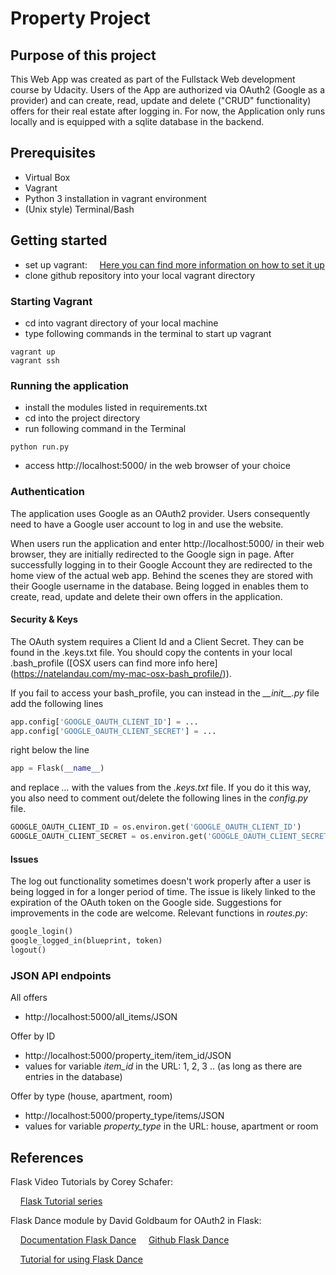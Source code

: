 # Property Project

## Purpose of this project

This Web App was created as part of the Fullstack Web development course by Udacity. Users of the App 
are authorized via OAuth2 (Google as a provider) and can create, read, update and delete ("CRUD" functionality)
offers for their real estate after logging in. For now, the Application only runs locally and is equipped 
with a sqlite database in the backend.

## Prerequisites
* Virtual Box 
* Vagrant
* Python 3 installation in vagrant environment
* (Unix style) Terminal/Bash

## Getting started

[comment]: <> (Verlinkung?)
* set up vagrant: 
&nbsp;&nbsp;&nbsp;&nbsp;[Here you can find more information on how to set it up](https://medium.com/@JohnFoderaro/how-to-set-up-a-local-linux-environment-with-vagrant-163f0ba4da77)
* clone github repository into your local vagrant directory

### Starting Vagrant

* cd into vagrant directory of your local machine
* type following commands in the terminal to start up vagrant

```console
vagrant up
vagrant ssh
```

### Running the application
    
[comment]: <> (Python version?)

* install the modules listed in requirements.txt
* cd into the project directory
* run following command in the Terminal

```console
python run.py
```

* access http://localhost:5000/ in the web browser of your choice

### Authentication

The application uses Google as an OAuth2 provider. Users consequently need to have a Google user 
account to log in and use the website. 

When users run the application and enter http://localhost:5000/ 
in their web browser, they are initially redirected to the Google sign in page. 
After successfully logging in to their Google Account they are redirected to the home view 
of the actual web app. Behind the scenes they are stored with their Google username in the database. 
Being logged in enables them to create, read, update and delete their own 
offers in the application.

####  Security & Keys

The OAuth system requires a Client Id and a Client Secret. They can be found in the .keys.txt file.
You should copy the contents in your local .bash_profile ([OSX users can find more info here]
(https://natelandau.com/my-mac-osx-bash_profile/)).

If you fail to access your bash_profile, you can instead in the *\_\_init\_\_.py* file add the following lines 

```python
app.config['GOOGLE_OAUTH_CLIENT_ID'] = ...
app.config['GOOGLE_OAUTH_CLIENT_SECRET'] = ...
```

right below the line

```python
app = Flask(__name__)
```

and replace *...* with the values from the *.keys.txt* file. If you do it this way, you also need to 
comment out/delete the following lines in the *config.py* file.

```python
GOOGLE_OAUTH_CLIENT_ID = os.environ.get('GOOGLE_OAUTH_CLIENT_ID')
GOOGLE_OAUTH_CLIENT_SECRET = os.environ.get('GOOGLE_OAUTH_CLIENT_SECRET') 
```

#### Issues

The log out functionality sometimes doesn't work properly after a user is being logged in for a 
longer period of time. The issue is likely linked to the expiration of the OAuth token on the Google 
side. Suggestions for improvements in the code are welcome. Relevant functions in *routes.py*: 

```python
google_login()
google_logged_in(blueprint, token)
logout()
```

### JSON API endpoints

All offers

* http://localhost:5000/all_items/JSON

Offer by ID

* http://localhost:5000/property_item/item_id/JSON
* values for variable *item_id* in the URL: 1, 2, 3 .. (as long as there are entries in the database)

Offer by type (house, apartment, room)

* http://localhost:5000/property_type/items/JSON
* values for variable *property_type* in the URL: house, apartment or room



## References

Flask Video Tutorials by Corey Schafer:

&nbsp;&nbsp;&nbsp;&nbsp;[Flask Tutorial series](https://www.youtube.com/watch?v=MwZwr5Tvyxo&list=PL-osiE80TeTs4UjLw5MM6OjgkjFeUxCYH)

Flask Dance module by David Goldbaum for OAuth2 in Flask:

&nbsp;&nbsp;&nbsp;&nbsp;[Documentation Flask Dance](https://flask-dance.readthedocs.io/en/latest/)
&nbsp;&nbsp;&nbsp;&nbsp;[Github Flask Dance](https://github.com/singingwolfboy/flask-dance)

&nbsp;&nbsp;&nbsp;&nbsp;[Tutorial for using Flask Dance](https://www.youtube.com/watch?v=MiHVTHzIgyE)

